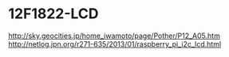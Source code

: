 # 12F1822-LCD
http://sky.geocities.jp/home_iwamoto/page/Pother/P12_A05.htm
http://netlog.jpn.org/r271-635/2013/01/raspberry_pi_i2c_lcd.html
